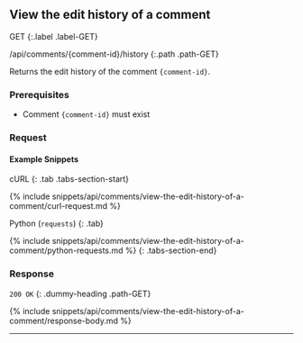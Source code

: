 ## View the edit history of a comment

GET
{:.label .label-GET}

/api/comments/{comment-id}/history
{:.path .path-GET}

Returns the edit history of the comment `{comment-id}`.

### Prerequisites

- Comment `{comment-id}` must exist

### Request
#### Example Snippets
cURL
{: .tab .tabs-section-start}

{% include snippets/api/comments/view-the-edit-history-of-a-comment/curl-request.md %}

Python (`requests`)
{: .tab}

{% include snippets/api/comments/view-the-edit-history-of-a-comment/python-requests.md %}
{: .tabs-section-end}

### Response
`200 OK`
{: .dummy-heading .path-GET}

{% include snippets/api/comments/view-the-edit-history-of-a-comment/response-body.md %}

---
